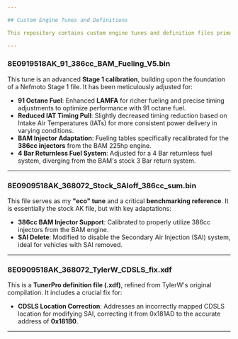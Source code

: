 ```yaml
---

## Custom Engine Tunes and Definitions

This repository contains custom engine tunes and definition files primarily for the **8E0919518AK** ECU, cross compatible with the **8E0919518BC** ECU with modifications for enhanced performance using minimal hardware upgrades. These were developed using a healthy rebuilt 1.8t AMB engine, rebuilt AWM small port head, with all hardware left stock aside from a B7 dual side mount intercooler set, SAI delete, and 386cc injectors.

---
```


### 8E0919518AK_91_386cc_BAM_Fueling_V5.bin

This tune is an advanced **Stage 1 calibration**, building upon the foundation of a Nefmoto Stage 1 file. It has been meticulously adjusted for:

* **91 Octane Fuel**: Enhanced **LAMFA** for richer fueling and precise timing adjustments to optimize performance with 91 octane fuel.
* **Reduced IAT Timing Pull**: Slightly decreased timing reduction based on Intake Air Temperatures (IATs) for more consistent power delivery in varying conditions.
* **BAM Injector Adaptation**: Fueling tables specifically recalibrated for the **386cc injectors** from the BAM 225hp engine.
* **4 Bar Returnless Fuel System**: Adjusted for a 4 Bar returnless fuel system, diverging from the BAM's stock 3 Bar return system.

---

### 8E0909518AK_368072_Stock_SAIoff_386cc_sum.bin

This file serves as my **"eco" tune** and a critical **benchmarking reference**. It is essentially the stock AK file, but with key adaptations:

* **386cc BAM Injector Support**: Calibrated to properly utilize 386cc injectors from the BAM engine.
* **SAI Delete**: Modified to disable the Secondary Air Injection (SAI) system, ideal for vehicles with SAI removed.

---

### 8E0909518AK_368072_TylerW_CDSLS_fix.xdf

This is a **TunerPro definition file (.xdf)**, refined from TylerW's original compilation. It includes a crucial fix for:

* **CDSLS Location Correction**: Addresses an incorrectly mapped CDSLS location for modifying SAI, correcting it from 0x181AD to the accurate address of **0x181B0**.

---
